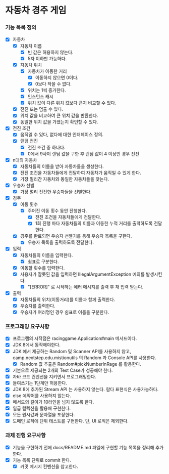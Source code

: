 # 자동차 경주 게임

### 기능 목록 정의
- [x] 자동차
  - [x] 자동차 이름
    - [x] 빈 값은 허용하지 않는다.
    - [x] 5자 이하만 가능하다.
  - [x] 자동차 위치
    - [x] 자동차가 이동한 거리
      - [x] 이동하지 않으면 0이다.
      - [x] 0보다 작을 수 없다.
    - [x] 위치는 1씩 증가한다.
    - [x] 인스턴스 캐시
    - [x] 위치 값이 다른 위치 값보다 큰지 비교할 수 있다.
  - [x] 전진 또는 멈출 수 있다.
  - [x] 위치 값을 비교하여 큰 위치 값을 반환한다.
  - [x] 동일한 위치 값을 가졌는지 확인할 수 있다.
- [x] 전진 조건
  - [x] 움직일 수 있다, 없다에 대한 인터페이스 정의.
  - [x] 랜덤 전진
    - [x] 전진 조건 중 하나다.
    - [x] 0에서 9사이 랜덤 값을 구한 후 랜덤 값이 4 이상인 경우 전진
- [x] n대의 자동차
  - [x] 자동차들의 이름을 받아 자동차들을 생성한다.
  - [x] 전진 조건을 자동차들에게 전달하여 자동차가 움직일 수 있게 한다.
  - [x] 가장 멀리간 자동차와 동일한 자동차들을 찾는다.
- [x] 우승자 선별
  - [x] 가장 멀리 전진한 우승자들을 선별한다.
- [x] 경주
  - [x] 이동 횟수
    - [x] 주어진 이동 횟수 동안 진행한다.
      - [x] 전진 조건을 자동차들에게 전달한다.
      - [x] 1회 진행 마다 자동차들의 이름과 이동한 누적 거리를 출력하도록 전달한다.
  - [x] 경주를 완료되면 우승자 선별기를 통해 우승자 목록을 구한다.
    - [x] 우승자 목록을 출력하도록 전달한다.
- [x] 입력
  - [x] 자동차들의 이름을 입력한다.
    - [x] 쉼표로 구분한다.
  - [x] 이동할 횟수를 입력한다.
  - [x] 사용자가 잘못된 값을 입력하면 IllegalArgumentException 예외를 발생시킨다.
    - [x] "[ERROR]" 로 시작하는 에러 메시지를 출력 후 재 입력 받는다.
- [x] 출력
  - [x] 자동차들의 위치(이동거리)를 이름과 함께 출력한다.
  - [x] 우승자를 출력한다.
  - [x] 우승자가 여러명인 경우 쉼표로 이름을 구분한다.

### 프로그래밍 요구사항
- [x] 프로그램의 시작점은 racinggame.Application#main 메서드이다.
- [x] JDK 8에서 동작해야한다.
- [x] JDK 에서 제공하는 Random 및 Scanner API를 사용하지 않고, camp.nextstep.edu.mistionutils 의 Random 과 Console API를 사용한다.
  - [x] Random 값 추출은 Random#pickNumberInRage 를 활용한다.
- [x] 기본으로 제공되는 2개의 Test Case가 성공해야 한다.
- [x] 자바 코드 컨벤션을 지키면서 프로그래밍한다.
- [x] 들여쓰기는 1단계만 허용한다.
- [x] JDK 8에 추가된 Stream API 는 사용하지 않는다. 람다 표현식은 사용가능하다.
- [x] else 예약어를 사용하지 않는다.
- [x] 메서드의 길이가 10라인을 넘지 않도록 한다.
- [x] 일급 컬렉션을 활용해 구현한다.
- [x] 모든 원시값과 문자열을 포장한다.
- [x] 도메인 로직에 단위 테스트를 구현한다. 단, UI 로직은 제외한다.

### 과제 진행 요구사항
- [x] 기능을 구현하기 전에 docs/README.md 파일에 구현할 기능 목록을 정리해 추가한다.
- [x] 기능 목록 단위로 commit 한다. 
    - [x] 커밋 메시지 컨벤션을 참고한다.
